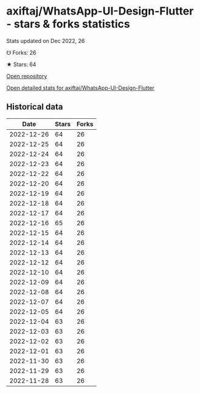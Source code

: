 # axiftaj/WhatsApp-UI-Design-Flutter - stars & forks statistics

Stats updated on Dec 2022, 26

☋ Forks: 26

★ Stars: 64

[Open repository](https://github.com/axiftaj/WhatsApp-UI-Design-Flutter)

[Open detailed stats for axiftaj/WhatsApp-UI-Design-Flutter](https://reviewgithub.com/rep/axiftaj/WhatsApp-UI-Design-Flutter)

## Historical data
| Date | Stars | Forks |
|------|-------|-------|
| 2022-12-26 | 64 | 26 | 
| 2022-12-25 | 64 | 26 | 
| 2022-12-24 | 64 | 26 | 
| 2022-12-23 | 64 | 26 | 
| 2022-12-22 | 64 | 26 | 
| 2022-12-20 | 64 | 26 | 
| 2022-12-19 | 64 | 26 | 
| 2022-12-18 | 64 | 26 | 
| 2022-12-17 | 64 | 26 | 
| 2022-12-16 | 65 | 26 | 
| 2022-12-15 | 64 | 26 | 
| 2022-12-14 | 64 | 26 | 
| 2022-12-13 | 64 | 26 | 
| 2022-12-12 | 64 | 26 | 
| 2022-12-10 | 64 | 26 | 
| 2022-12-09 | 64 | 26 | 
| 2022-12-08 | 64 | 26 | 
| 2022-12-07 | 64 | 26 | 
| 2022-12-05 | 64 | 26 | 
| 2022-12-04 | 63 | 26 | 
| 2022-12-03 | 63 | 26 | 
| 2022-12-02 | 63 | 26 | 
| 2022-12-01 | 63 | 26 | 
| 2022-11-30 | 63 | 26 | 
| 2022-11-29 | 63 | 26 | 
| 2022-11-28 | 63 | 26 | 

